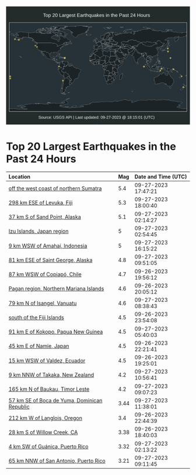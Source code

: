 ![Map](./map.png)

# Top 20 Largest Earthquakes in the Past 24 Hours

| Location | Mag | Date and Time (UTC) |
|:---|:---|:---|
| [off the west coast of northern Sumatra](https://earthquake.usgs.gov/earthquakes/eventpage/us6000lb60) | 5.4 | 09-27-2023 17:47:21 |
| [298 km ESE of Levuka, Fiji](https://earthquake.usgs.gov/earthquakes/eventpage/us6000lb63) | 5.3 | 09-27-2023 18:00:40 |
| [37 km S of Sand Point, Alaska](https://earthquake.usgs.gov/earthquakes/eventpage/us6000lb0w) | 5.1 | 09-27-2023 02:14:27 |
| [Izu Islands, Japan region](https://earthquake.usgs.gov/earthquakes/eventpage/us6000lb14) | 5 | 09-27-2023 02:54:45 |
| [9 km WSW of Amahai, Indonesia](https://earthquake.usgs.gov/earthquakes/eventpage/us6000lb4e) | 5 | 09-27-2023 16:15:22 |
| [81 km ESE of Saint George, Alaska](https://earthquake.usgs.gov/earthquakes/eventpage/us6000lb2a) | 4.8 | 09-27-2023 09:51:05 |
| [87 km WSW of Copiapó, Chile](https://earthquake.usgs.gov/earthquakes/eventpage/us6000layl) | 4.7 | 09-26-2023 19:56:12 |
| [Pagan region, Northern Mariana Islands](https://earthquake.usgs.gov/earthquakes/eventpage/us6000lays) | 4.6 | 09-26-2023 20:05:12 |
| [79 km N of Isangel, Vanuatu](https://earthquake.usgs.gov/earthquakes/eventpage/us6000lb27) | 4.6 | 09-27-2023 08:38:43 |
| [south of the Fiji Islands](https://earthquake.usgs.gov/earthquakes/eventpage/us6000lb07) | 4.5 | 09-26-2023 23:54:08 |
| [91 km E of Kokopo, Papua New Guinea](https://earthquake.usgs.gov/earthquakes/eventpage/us6000lb1j) | 4.5 | 09-27-2023 05:40:03 |
| [45 km E of Namie, Japan](https://earthquake.usgs.gov/earthquakes/eventpage/us6000lazm) | 4.5 | 09-26-2023 22:21:41 |
| [15 km WSW of Valdez, Ecuador](https://earthquake.usgs.gov/earthquakes/eventpage/us6000layf) | 4.5 | 09-26-2023 19:25:01 |
| [9 km NNW of Takaka, New Zealand](https://earthquake.usgs.gov/earthquakes/eventpage/us6000lb2h) | 4.2 | 09-27-2023 10:56:41 |
| [165 km N of Baukau, Timor Leste](https://earthquake.usgs.gov/earthquakes/eventpage/us6000lb28) | 4.2 | 09-27-2023 09:07:23 |
| [57 km SE of Boca de Yuma, Dominican Republic](https://earthquake.usgs.gov/earthquakes/eventpage/pr71426113) | 3.44 | 09-27-2023 11:38:01 |
| [212 km W of Langlois, Oregon](https://earthquake.usgs.gov/earthquakes/eventpage/us6000lazq) | 3.4 | 09-26-2023 22:44:39 |
| [28 km S of Willow Creek, CA](https://earthquake.usgs.gov/earthquakes/eventpage/nc73942216) | 3.38 | 09-26-2023 18:40:03 |
| [4 km SW of Guánica, Puerto Rico](https://earthquake.usgs.gov/earthquakes/eventpage/pr2023270000) | 3.32 | 09-27-2023 02:13:22 |
| [65 km NNW of San Antonio, Puerto Rico](https://earthquake.usgs.gov/earthquakes/eventpage/pr71426098) | 3.21 | 09-27-2023 09:11:45 |
